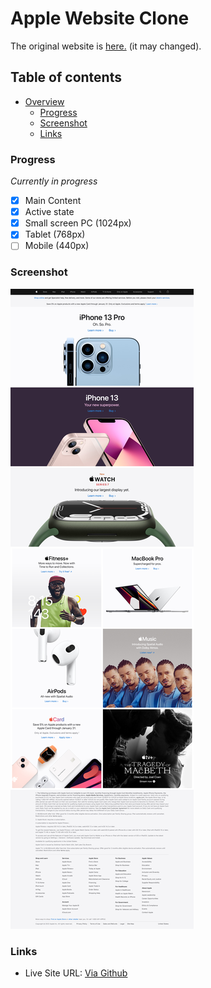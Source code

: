 # Apple Website Clone

The original website is [here.](https://www.apple.com/) (it may changed).

## Table of contents

-   [Overview](#overview)
    -   [Progress](#progress)
    -   [Screenshot](#screenshot)
    -   [Links](#links)

### Progress

_Currently in progress_

-   [x] Main Content
-   [x] Active state
-   [x] Small screen PC (1024px)
-   [x] Tablet (768px)
-   [ ] Mobile (440px)

### Screenshot

![](https://github.com/putraprdn/apple-clone/blob/master/assets/image/Apple%20Design.png?raw=true)

### Links

-   Live Site URL: [Via Github](https://putraprdn.github.io/apple-clone/)

